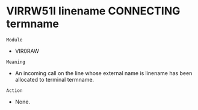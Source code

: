 # VIRRW51I linename CONNECTING termname

`Module`
- VIR0RAW

`Meaning`
- An incoming call on the line whose external name is linename has been allocated to terminal termname.

`Action`
- None.

